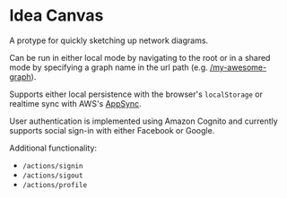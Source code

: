 # Idea Canvas

A protype for quickly sketching up network diagrams.

Can be run in either local mode by navigating to the root
or in a shared mode by specifying a graph name in the url path (e.g. [/my-awesome-graph](https://idea-canvas.netlify.com/my-awesome-graph)).

Supports either local persistence with the browser's `localStorage`
or realtime sync with AWS's [AppSync](https://github.com/dabit3/awesome-aws-appsync).

User authentication is implemented using Amazon Cognito and currently supports social
sign-in with either Facebook or Google.


Additional functionality:
- `/actions/signin`
- `/actions/sigout`
- `/actions/profile`
